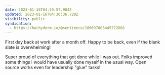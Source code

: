 ```yaml
---
date: 2023-01-16T04:29:57.904Z
updated: 2023-01-16T04:30:36.729Z
visibility: public
syndication:
  - https://hachyderm.io/@sentience/109697003445572868
---
```

First day back at work after a month off. Happy to be back, even if the blank slate is overwhelming!

Super proud of everything that got done while I was out. Folks improved some things I would have usually done myself in the usual way. Open source works even for leadership "glue" tasks!
